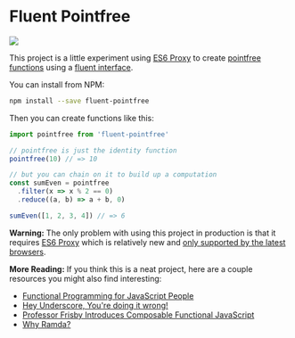 # Fluent Pointfree

[![](https://travis-ci.org/ccorcos/fluent-pointfree.svg?branch=master)](https://travis-ci.org/ccorcos/fluent-pointfree)


This project is a little experiment using [ES6 Proxy][proxy] to create [pointfree functions][tacit] using a [fluent interface][fluent].

You can install from NPM:

```sh
npm install --save fluent-pointfree
```

Then you can create functions like this:

```js
import pointfree from 'fluent-pointfree'

// pointfree is just the identity function
pointfree(10) // => 10

// but you can chain on it to build up a computation
const sumEven = pointfree
  .filter(x => x % 2 == 0)
  .reduce((a, b) => a + b, 0)

sumEven([1, 2, 3, 4]) // => 6
```

**Warning:** The only problem with using this project in production is that it requires [ES6 Proxy][proxy] which is relatively new and [only supported by the latest browsers][caniuse].

**More Reading:** If you think this is a neat project, here are a couple resources you might also find interesting:

- [Functional Programming for JavaScript People](https://medium.com/@chetcorcos/functional-programming-for-javascript-people-1915d8775504#.f1kskjctj)
- [Hey Underscore, You're doing it wrong!](https://www.youtube.com/watch?v=m3svKOdZijA)
- [Professor Frisby Introduces Composable Functional JavaScript](https://egghead.io/courses/professor-frisby-introduces-composable-functional-javascript)
- [Why Ramda?](http://fr.umio.us/why-ramda/)

[proxy]: https://developer.mozilla.org/en-US/docs/Web/JavaScript/Reference/Global_Objects/Proxy
[fluent]: https://en.wikipedia.org/wiki/Fluent_interface#JavaScript
[tacit]: https://en.wikipedia.org/wiki/Tacit_programming
[caniuse]: http://caniuse.com/#feat=proxy